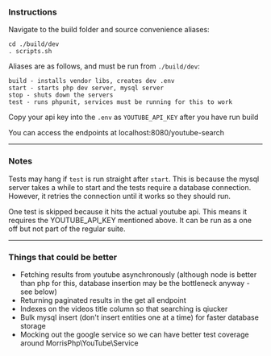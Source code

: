 
### Instructions


Navigate to the build folder and source convenience aliases:

```
cd ./build/dev
. scripts.sh
```

Aliases are as follows, and must be run from `./build/dev`:

```
build - installs vendor libs, creates dev .env
start - starts php dev server, mysql server
stop - shuts down the servers
test - runs phpunit, services must be running for this to work
```

Copy your api key into the `.env` as `YOUTUBE_API_KEY` after you have run build

You can access the endpoints at localhost:8080/youtube-search

---

### Notes

Tests may hang if `test` is run straight after `start`. This is because the mysql server takes a while to start and the tests require a database connection. However, it retries the connection until it works so they should run.

One test is skipped because it hits the actual youtube api. This means it requires the YOUTUBE_API_KEY mentioned above. It can be run as a one off but not part of the regular suite.


---

### Things that could be better

- Fetching results from youtube asynchronously (although node is better than php for this, database insertion may be the bottleneck anyway - see below)
- Returning paginated results in the get all endpoint
- Indexes on the videos title column so that searching is qiucker
- Bulk mysql insert (don't insert entities one at a time) for faster database storage
- Mocking out the google service so we can have better test coverage around MorrisPhp\YouTube\Service
